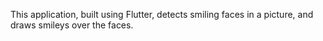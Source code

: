 This application, built using Flutter, detects smiling faces in a picture, and draws smileys over the faces.